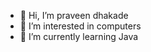 - 👋 Hi, I’m praveen dhakade
- 👀 I’m interested in computers
- 🌱 I’m currently learning Java


<!---
praveendhakade/praveendhakade is a ✨ special ✨ repository because its `README.md` (this file) appears on your GitHub profile.
You can click the Preview link to take a look at your changes.
--->
